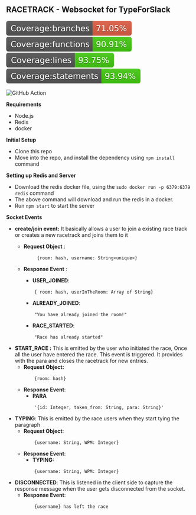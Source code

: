 ## RACETRACK - Websocket for TypeForSlack

![Test Coverage](/coverage/badge-branches.svg)
![Test Coverage](/coverage/badge-functions.svg)
![Test Coverage](/coverage/badge-lines.svg)
![Test Coverage](/coverage/badge-statements.svg)

![GitHub Action](https://github.com/typeforslack/racetrack/workflows/CI/badge.svg)

**Requirements**

 - Node.js
 - Redis
 - docker

**Initial Setup**

 - Clone this repo
 - Move into the repo, and install the dependency using `npm install` command

**Setting up Redis and Server**

 - Download the redis docker file, using the `sudo docker run -p 6379:6379 redis` command 
 - The above command will download and run the redis in a docker.
 - Run `npm start` to start the server

**Socket Events**

 - **create/join event:** It basically allows a user to join a existing race track or creates a new racetrack and joins them to it
	 - **Request Object** : 
		```	
		     {room: hash, username: String<unique>}
		```    
	 - **Response Event** :
		 
		 - **USER_JOINED**:
        ```
		    { room: hash, userInTheRoom: Array of String}
        ```
		- **ALREADY_JOINED**:
        ```
		    "You have already joined the room!"
        ```
		 - **RACE_STARTED**:
        ```
		    "Race has already started"
        ```
 - **START_RACE :** This is emitted by the user who initiated the race, Once all the user have entered the race. This event is triggered. It provides with the para and closes the racetrack for new entries.
	 - **Request Object:**
        ```
		    {room: hash}
        ```
	 - **Response Event**:
		 -  **PARA**
        ```
		    '{id: Integer, taken_from: String, para: String}'
        ```
 - **TYPING**: This is emitted by the race users when they start tying the paragraph
	 - **Request Object**:
        ```
	        {username: String, WPM: Integer}
        ```
	 - **Response Event**:
		- **TYPING:**
        ```
		    {username: String, WPM: Integer}
        ```
- **DISCONNECTED**: This is listened in the client side to capture the response message when the user gets disconnected from the socket.
	- **Response Event**:
        ```
		    {username} has left the race
        ```
